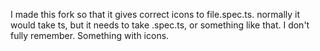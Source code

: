I made this fork so that it gives correct icons to file.spec.ts. normally it would take ts, but it needs to take .spec.ts, or something like that. I don't fully remember. Something with icons.